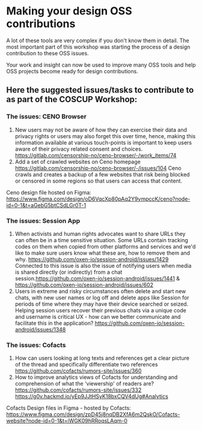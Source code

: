 # Making your design OSS contributions

A lot of these tools are very complex if you don't know them in detail. The most important part of this workshop was starting the process of a design contribution to these OSS issues.

Your work and insight can now be used to improve many OSS tools and help OSS projects become ready for design contributions.


## Here the suggested issues/tasks to contribute to as part of the COSCUP Workshop:


### The issues: CENO Browser
1. New users may not be aware of how they can exercise their data and privacy rights or users may also forget this over time, hence, making this information available at various touch-points is important to keep users aware of their privacy related consent and choices.
https://gitlab.com/censorship-no/ceno-browser/-/work_items/74
2. Add a set of crawled websites on Ceno homepage
https://gitlab.com/censorship-no/ceno-browser/-/issues/104
Ceno crawls and creates a backup of a few websites that risk being blocked or censored in some regions so that users can access that content.

Ceno design file hosted on Figma: https://www.figma.com/design/oD6VqcXp80pAq2Y9ympccK/ceno?node-id=0-1&t=aGebG5btCSdLGr0T-1


### The issues: Session App
1. When activists and human rights advocates want to share URLs they can often be in a time sensitive situation. Some URLs contain tracking codes on them when copied from other platforms and services and we'd like to make sure users know what these are, how to remove them and why. https://github.com/oxen-io/session-android/issues/1429
Connected to this issue is also the issue of notifying users when media is shared directly (or indirectly) from a chat session.https://github.com/oxen-io/session-android/issues/1441 & https://github.com/oxen-io/session-android/issues/602
2. Users in extreme and risky circumstances often delete and start new chats, with new user names or log off and delete apps like Session for periods of time where they may have their device searched or seized. Helping session users recover their previous chats via a unique code and username is critical UX - how can we better communicate and facilitate this in the application? https://github.com/oxen-io/session-android/issues/1348


### The issues: Cofacts
1. How can users looking at long texts and references get a clear picture of the thread and specifically differentiate two references https://github.com/cofacts/rumors-site/issues/360
2. How to improve analytics views of Cofacts for understanding and comprehension of what the 'viewership' of readers are?https://github.com/cofacts/rumors-site/issues/332 https://g0v.hackmd.io/yEp9JJtHSyK18bxCQV4dUg#Analytics

Cofacts Design files in Figma - hosted by Cofacts:
https://www.figma.com/design/zpD45j8nqDB2XfA6m2QskO/Cofacts-website?node-id=0-1&t=iWGK09hRRoqsLAqm-0

